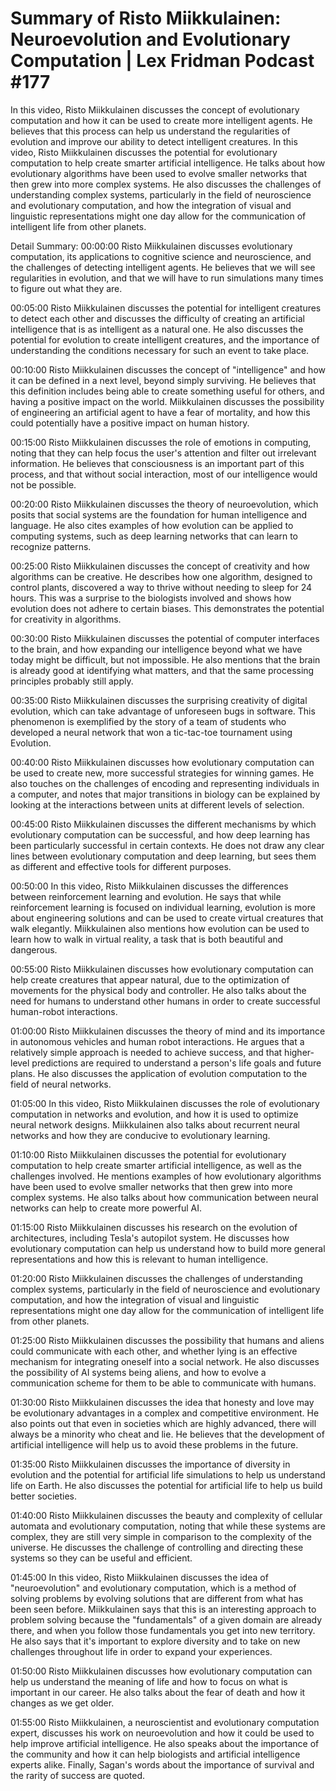 # Summary of Risto Miikkulainen: Neuroevolution and Evolutionary Computation | Lex Fridman Podcast #177

In this video, Risto Miikkulainen discusses the concept of evolutionary computation and how it can be used to create more intelligent agents. He believes that this process can help us understand the regularities of evolution and improve our ability to detect intelligent creatures.
In this video, Risto Miikkulainen discusses the potential for evolutionary computation to help create smarter artificial intelligence. He talks about how evolutionary algorithms have been used to evolve smaller networks that then grew into more complex systems. He also discusses the challenges of understanding complex systems, particularly in the field of neuroscience and evolutionary computation, and how the integration of visual and linguistic representations might one day allow for the communication of intelligent life from other planets.

Detail Summary: 
00:00:00
Risto Miikkulainen discusses evolutionary computation, its applications to cognitive science and neuroscience, and the challenges of detecting intelligent agents. He believes that we will see regularities in evolution, and that we will have to run simulations many times to figure out what they are.

00:05:00
Risto Miikkulainen discusses the potential for intelligent creatures to detect each other and discusses the difficulty of creating an artificial intelligence that is as intelligent as a natural one. He also discusses the potential for evolution to create intelligent creatures, and the importance of understanding the conditions necessary for such an event to take place.

00:10:00
Risto Miikkulainen discusses the concept of "intelligence" and how it can be defined in a next level, beyond simply surviving. He believes that this definition includes being able to create something useful for others, and having a positive impact on the world. Miikkulainen discusses the possibility of engineering an artificial agent to have a fear of mortality, and how this could potentially have a positive impact on human history.

00:15:00
Risto Miikkulainen discusses the role of emotions in computing, noting that they can help focus the user's attention and filter out irrelevant information. He believes that consciousness is an important part of this process, and that without social interaction, most of our intelligence would not be possible.

00:20:00
Risto Miikkulainen discusses the theory of neuroevolution, which posits that social systems are the foundation for human intelligence and language. He also cites examples of how evolution can be applied to computing systems, such as deep learning networks that can learn to recognize patterns.

00:25:00
Risto Miikkulainen discusses the concept of creativity and how algorithms can be creative. He describes how one algorithm, designed to control plants, discovered a way to thrive without needing to sleep for 24 hours. This was a surprise to the biologists involved and shows how evolution does not adhere to certain biases. This demonstrates the potential for creativity in algorithms.

00:30:00
Risto Miikkulainen discusses the potential of computer interfaces to the brain, and how expanding our intelligence beyond what we have today might be difficult, but not impossible. He also mentions that the brain is already good at identifying what matters, and that the same processing principles probably still apply.

00:35:00
Risto Miikkulainen discusses the surprising creativity of digital evolution, which can take advantage of unforeseen bugs in software. This phenomenon is exemplified by the story of a team of students who developed a neural network that won a tic-tac-toe tournament using Evolution.

00:40:00
Risto Miikkulainen discusses how evolutionary computation can be used to create new, more successful strategies for winning games. He also touches on the challenges of encoding and representing individuals in a computer, and notes that major transitions in biology can be explained by looking at the interactions between units at different levels of selection.

00:45:00
Risto Miikkulainen discusses the different mechanisms by which evolutionary computation can be successful, and how deep learning has been particularly successful in certain contexts. He does not draw any clear lines between evolutionary computation and deep learning, but sees them as different and effective tools for different purposes.

00:50:00
In this video, Risto Miikkulainen discusses the differences between reinforcement learning and evolution. He says that while reinforcement learning is focused on individual learning, evolution is more about engineering solutions and can be used to create virtual creatures that walk elegantly. Miikkulainen also mentions how evolution can be used to learn how to walk in virtual reality, a task that is both beautiful and dangerous.

00:55:00
Risto Miikkulainen discusses how evolutionary computation can help create creatures that appear natural, due to the optimization of movements for the physical body and controller. He also talks about the need for humans to understand other humans in order to create successful human-robot interactions.

01:00:00
Risto Miikkulainen discusses the theory of mind and its importance in autonomous vehicles and human robot interactions. He argues that a relatively simple approach is needed to achieve success, and that higher-level predictions are required to understand a person's life goals and future plans. He also discusses the application of evolution computation to the field of neural networks.

01:05:00
In this video, Risto Miikkulainen discusses the role of evolutionary computation in networks and evolution, and how it is used to optimize neural network designs. Miikkulainen also talks about recurrent neural networks and how they are conducive to evolutionary learning.

01:10:00
Risto Miikkulainen discusses the potential for evolutionary computation to help create smarter artificial intelligence, as well as the challenges involved. He mentions examples of how evolutionary algorithms have been used to evolve smaller networks that then grew into more complex systems. He also talks about how communication between neural networks can help to create more powerful AI.

01:15:00
Risto Miikkulainen discusses his research on the evolution of architectures, including Tesla's autopilot system. He discusses how evolutionary computation can help us understand how to build more general representations and how this is relevant to human intelligence.

01:20:00
Risto Miikkulainen discusses the challenges of understanding complex systems, particularly in the field of neuroscience and evolutionary computation, and how the integration of visual and linguistic representations might one day allow for the communication of intelligent life from other planets.

01:25:00
Risto Miikkulainen discusses the possibility that humans and aliens could communicate with each other, and whether lying is an effective mechanism for integrating oneself into a social network. He also discusses the possibility of AI systems being aliens, and how to evolve a communication scheme for them to be able to communicate with humans.

01:30:00
Risto Miikkulainen discusses the idea that honesty and love may be evolutionary advantages in a complex and competitive environment. He also points out that even in societies which are highly advanced, there will always be a minority who cheat and lie. He believes that the development of artificial intelligence will help us to avoid these problems in the future.

01:35:00
Risto Miikkulainen discusses the importance of diversity in evolution and the potential for artificial life simulations to help us understand life on Earth. He also discusses the potential for artificial life to help us build better societies.

01:40:00
Risto Miikkulainen discusses the beauty and complexity of cellular automata and evolutionary computation, noting that while these systems are complex, they are still very simple in comparison to the complexity of the universe. He discusses the challenge of controlling and directing these systems so they can be useful and efficient.

01:45:00
In this video, Risto Miikkulainen discusses the idea of "neuroevolution" and evolutionary computation, which is a method of solving problems by evolving solutions that are different from what has been seen before. Miikkulainen says that this is an interesting approach to problem solving because the "fundamentals" of a given domain are already there, and when you follow those fundamentals you get into new territory. He also says that it's important to explore diversity and to take on new challenges throughout life in order to expand your experiences.

01:50:00
Risto Miikkulainen discusses how evolutionary computation can help us understand the meaning of life and how to focus on what is important in our career. He also talks about the fear of death and how it changes as we get older.

01:55:00
Risto Miikkulainen, a neuroscientist and evolutionary computation expert, discusses his work on neuroevolution and how it could be used to help improve artificial intelligence. He also speaks about the importance of the community and how it can help biologists and artificial intelligence experts alike. Finally, Sagan's words about the importance of survival and the rarity of success are quoted.

